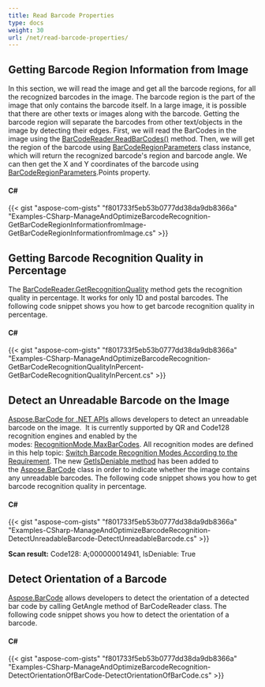 ```yaml
---
title: Read Barcode Properties
type: docs
weight: 30
url: /net/read-barcode-properties/
---
```


## **Getting Barcode Region Information from Image**
In this section, we will read the image and get all the barcode regions, for all the recognized barcodes in the image. The barcode region is the part of the image that only contains the barcode itself. In a large image, it is possible that there are other texts or images along with the barcode. Getting the barcode region will separate the barcodes from other text/objects in the image by detecting their edges. First, we will read the BarCodes in the image using the [BarCodeReader.ReadBarCodes()](https://apireference.aspose.com/net/barcode/aspose.barcode.barcoderecognition/barcodereader/methods/readbarcodes) method. Then, we will get the region of the barcode using [BarCodeRegionParameters](https://apireference.aspose.com/net/barcode/aspose.barcode.barcoderecognition/barcoderegionparameters) class instance, which will return the recognized barcode's region and barcode angle. We can then get the X and Y coordinates of the barcode using [BarCodeRegionParameters](https://apireference.aspose.com/net/barcode/aspose.barcode.barcoderecognition/barcoderegionparameters).Points property.
#### **C#**
{{< gist "aspose-com-gists" "f801733f5eb53b0777dd38da9db8366a" "Examples-CSharp-ManageAndOptimizeBarcodeRecognition-GetBarCodeRegionInformationfromImage-GetBarCodeRegionInformationfromImage.cs" >}}
## **Getting Barcode Recognition Quality in Percentage**
The [BarCodeReader.GetRecognitionQuality](https://apireference.aspose.com/net/barcode/aspose.barcode.barcoderecognition/barcodereader/methods/getrecognitionquality) method gets the recognition quality in percentage. It works for only 1D and postal barcodes. The following code snippet shows you how to get barcode recognition quality in percentage.
#### **C#**
{{< gist "aspose-com-gists" "f801733f5eb53b0777dd38da9db8366a" "Examples-CSharp-ManageAndOptimizeBarcodeRecognition-GetBarCodeRecognitionQualityInPercent-GetBarCodeRecognitionQualityInPercent.cs" >}}
## **Detect an Unreadable Barcode on the Image**
[Aspose.BarCode for .NET APIs](https://www.aspose.com/products/barcode/net) allows developers to detect an unreadable barcode on the image.  It is currently supported by QR and Code128 recognition engines and enabled by the modes: [RecognitionMode.MaxBarCodes](https://apireference.aspose.com/net/barcode/aspose.barcode.barcoderecognition/recognitionmode). All recognition modes are defined in this help topic: [Switch Barcode Recognition Modes According to the Requirement](/barcode/net/read-barcode-properties-html/). The new [GetIsDeniable method](https://apireference.aspose.com/net/barcode/aspose.barcode.barcoderecognition/barcodereader/methods/getisdeniable) has been added to the [Aspose.BarCode](https://apireference.aspose.com/net/barcode) class in order to indicate whether the image contains any unreadable barcodes. The following code snippet shows you how to get barcode recognition quality in percentage.
#### **C#**
{{< gist "aspose-com-gists" "f801733f5eb53b0777dd38da9db8366a" "Examples-CSharp-ManageAndOptimizeBarcodeRecognition-DetectUnreadableBarcode-DetectUnreadableBarcode.cs" >}}

**Scan result:** Code128: A;000000014941, IsDeniable: True
## **Detect Orientation of a Barcode**
[Aspose.BarCode](https://apireference.aspose.com/net/barcode) allows developers to detect the orientation of a detected bar code by calling GetAngle method of BarCodeReader class. The following code snippet shows you how to detect the orientation of a barcode.
#### **C#**
{{< gist "aspose-com-gists" "f801733f5eb53b0777dd38da9db8366a" "Examples-CSharp-ManageAndOptimizeBarcodeRecognition-DetectOrientationOfBarCode-DetectOrientationOfBarCode.cs" >}}
